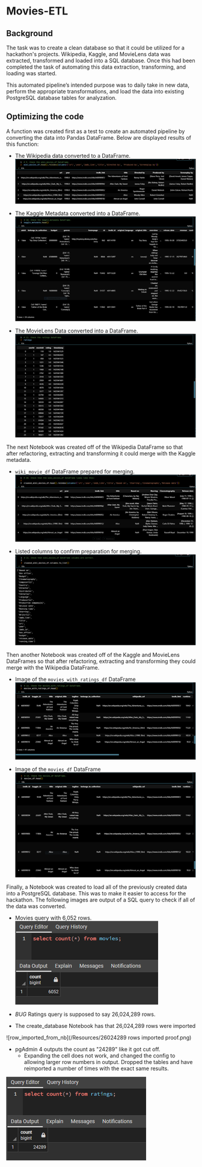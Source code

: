 # Movies-ETL


## Background
The task was to create a clean database so that it could be utilized for a hackathon's projects. Wikipedia, Kaggle, and MovieLens data was extracted, transformed and loaded into a SQL database. Once this had been completed the task of automating this data extraction, transforming, and loading was started.

This automated pipeline’s intended purpose was to daily take in new data, perform the appropriate transformations, and load the data into existing PostgreSQL database tables for analyzation.
<br>


## Optimizing the code

A function was created first as a test to create an automated pipeline by converting the data into Pandas DataFrame. Below are displayed results of this function:

- The Wikipedia data converted to a DataFrame.
![wiki_movies_df](/Resources/wiki_movies_df.png)

- The Kaggle Metadata converted into a DataFrame.
![wiki_movies_df](/Resources/kaggle_metadata.png)

- The MovieLens Data converted into a DataFrame.
![wiki_movies_df](/Resources/ratings.png)

The next Notebook was created off of the Wikipedia DataFrame so that after refactoring, extracting and transforming it could merge with the Kaggle metadata.

- `wiki_movie_df` DataFrame prepared for merging.
![wiki_movies_df](/Resources/cleaned_wiki_movies_df.png)

- Listed columns to confirm preparation for merging.
![wiki_movies_df_columns](/Resources/wiki_movies_df_columns.png)


Then another Notebook was created off of the Kaggle and MovieLens DataFrames so that after refactoring, extracting and transforming they could merge with the Wikipedia DataFrame.

- Image of the `movies_with_ratings_df` DataFrame
![movies_with_ratings_df](/Resources/movies_with_ratings_df.png)


- Image of the `movies_df` DataFrame
![movies_df](/Resources/movies_df.png)


Finally, a Notebook was created to load all of the previously created data into a PostgreSQL database. This was to make it easier to access for the hackathon. The following images are output of a SQL query to check if all of the data was converted.

- Movies query with 6,052 rows.
![movies_query](/Resources/movies_query.png)


- *BUG* Ratings query is supposed to say 26,024,289 rows. 

- The create_database Notebook has that 26,024,289 rows were imported

![row_imported_from_nb](/Resources/26024289 rows imported proof.png)

- pgAdmin 4 outputs the count as "24289" like it got cut off. 
  - Expanding the cell does not work, and changed the config to allowing larger row numbers in output. Dropped the tables and have reimported a number of times with the exact same results.

![ratings_query](/Resources/ratings_query.png)






<!-- With this the hackathon has a clean and reliable dataset to be analyzed for their projects. -->

